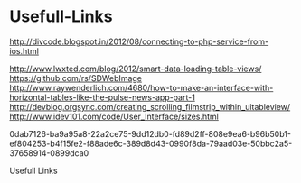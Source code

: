 Usefull-Links
=============

http://divcode.blogspot.in/2012/08/connecting-to-php-service-from-ios.html <br />

http://www.lwxted.com/blog/2012/smart-data-loading-table-views/ <br/>
https://github.com/rs/SDWebImage <br/>
http://www.raywenderlich.com/4680/how-to-make-an-interface-with-horizontal-tables-like-the-pulse-news-app-part-1 <br/>
http://devblog.orgsync.com/creating_scrolling_filmstrip_within_uitableview/ <br/>
http://www.idev101.com/code/User_Interface/sizes.html <br/>

0dab7126-ba9a95a8-22a2ce75-9dd12db0-fd89d2ff-808e9ea6-b96b50b1-ef804253-b4f15fe2-f88ade6c-389d8d43-0990f8da-79aad03e-50bbc2a5-37658914-0899dca0 <br />

Usefull Links
